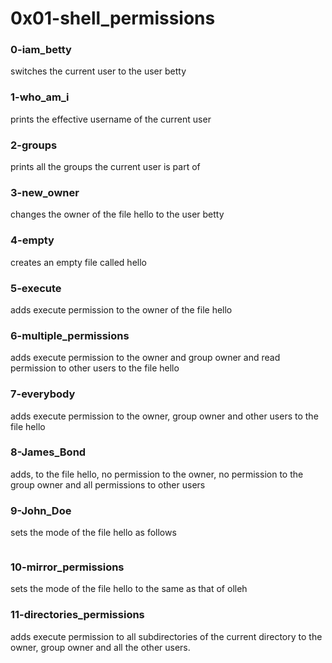 # 0x01-shell_permissions

### 0-iam_betty
switches the current user to the user betty

### 1-who_am_i
prints the effective username of the current user

### 2-groups
prints all the groups the current user is part of

### 3-new_owner
changes the owner of the file hello to the user betty

### 4-empty
creates an empty file called hello

### 5-execute
adds execute permission to the owner of the file hello

### 6-multiple_permissions
adds execute permission to the owner and group owner and
read permission to other users to the file hello

### 7-everybody
adds execute permission to the owner, group owner and other
users to the file hello

### 8-James_Bond
adds, to the file hello, no permission to the owner, no
permission to the group owner and all permissions to other
users

### 9-John_Doe
sets the mode of the file hello as follows
```-rwxr-x-wx 1 julien julien 23 Sep 20 14:25 hello
```

### 10-mirror_permissions
sets the mode of the file hello to the same as that of olleh

### 11-directories_permissions
adds execute permission to all subdirectories of the current
directory to the owner, group owner and all the other users.
